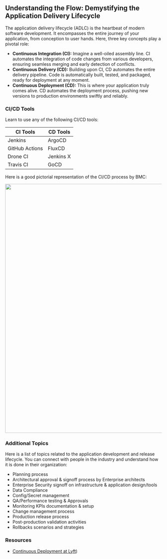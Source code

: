## Understanding the Flow: Demystifying the Application Delivery Lifecycle

The application delivery lifecycle (ADLC) is the heartbeat of modern software development. It encompasses the entire journey of your application, from conception to user hands. Here, three key concepts play a pivotal role:

- **Continuous Integration (CI):** Imagine a well-oiled assembly line. CI automates the integration of code changes from various developers, ensuring seamless merging and early detection of conflicts.
- **Continuous Delivery (CD):** Building upon CI, CD automates the entire delivery pipeline. Code is automatically built, tested, and packaged, ready for deployment at any moment.
- **Continuous Deployment (CD):** This is where your application truly comes alive. CD automates the deployment process, pushing new versions to production environments swiftly and reliably.

### CI/CD Tools

Learn to use any of the following CI/CD tools:

| CI Tools          | CD Tools     |
|-------------------|--------------|
| Jenkins           | ArgoCD       |
| GitHub Actions    | FluxCD       |
| Drone CI          | Jenkins X    |
| Travis CI         | GoCD         |

Here is a good pictorial representation of the CI/CD process by BMC:

<img src="https://github.com/ben-le/DevOps_Trainings/assets/34547999/4cfa8109-aa76-4cd7-924c-3151cb8f95fb" width="800">



### Additional Topics

Here is a list of topics related to the application development and release lifecycle. You can connect with people in the industry and understand how it is done in their organization:

- Planning process
- Architectural approval & signoff process by Enterprise architects
- Enterprise Security signoff on infrastructure & application design/tools
- Data Compliance
- Config/Secret management
- QA/Performance testing & Approvals
- Monitoring KPIs documentation & setup
- Change management process
- Production release process
- Post-production validation activities
- Rollbacks scenarios and strategies

### Resources

- [Continuous Deployment at Lyft](https://eng.lyft.com/continuous-deployment-at-lyft-9b457314771a))

